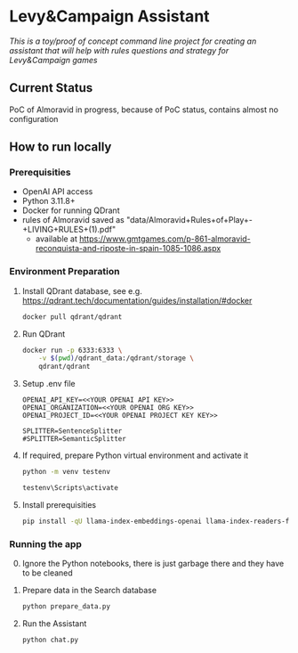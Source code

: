 # Levy&Campaign Assistant

*This is a toy/proof of concept command line project for creating an assistant that will help with rules questions and strategy for Levy&Campaign games*

## Current Status

PoC of Almoravid in progress, because of PoC status, contains almost no configuration


## How to run locally

### Prerequisities

- OpenAI API access
- Python 3.11.8+
- Docker for running QDrant
- rules of Almoravid saved as "data/Almoravid+Rules+of+Play+-+LIVING+RULES+(1).pdf" 
    - available at https://www.gmtgames.com/p-861-almoravid-reconquista-and-riposte-in-spain-1085-1086.aspx

### Environment Preparation

1. Install QDrant database, see e.g. https://qdrant.tech/documentation/guides/installation/#docker

    ```bash
    docker pull qdrant/qdrant
    ```

1. Run QDrant

    ```bash
    docker run -p 6333:6333 \
        -v $(pwd)/qdrant_data:/qdrant/storage \
        qdrant/qdrant
    ```

1. Setup .env file

    ```
    OPENAI_API_KEY=<<YOUR OPENAI API KEY>>
    OPENAI_ORGANIZATION=<<YOUR OPENAI ORG KEY>>
    OPENAI_PROJECT_ID=<<YOUR OPENAI PROJECT KEY KEY>>

    SPLITTER=SentenceSplitter
    #SPLITTER=SemanticSplitter
    ```

1. If required, prepare Python virtual environment and activate it

    ```bash
    python -m venv testenv
    ```
    ```bash
    testenv\Scripts\activate
    ```    

1. Install prerequisities

    ```bash
    pip install -qU llama-index-embeddings-openai llama-index-readers-file python-dotenv qdrant_client sentence-transformers openai rouge-score
    ```


### Running the app

0. Ignore the Python notebooks, there is just garbage there and they have to be cleaned

1. Prepare data in the Search database

    ```bash
    python prepare_data.py
    ```

1. Run the Assistant

    ```bash
    python chat.py
    ```    
